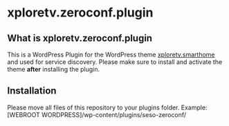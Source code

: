 # xploretv.zeroconf.plugin
<h2>What is xploretv.zeroconf.plugin</h2>

This is a WordPress Plugin for the WordPress theme <a href="https://github.com/xploretv2go/xploretv.template">xploretv.smarthome</a> and used for service discovery.
Please make sure to install and activate the theme <strong>after</strong> installing the plugin.

<h2>Installation</h2>
Please move all files of this repository to your plugins folder. Example: [WEBROOT WORDPRESS]/wp-content/plugins/seso-zeroconf/
